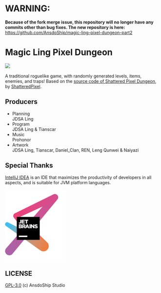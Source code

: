 
# WARNING:
**Because of the fork merge issue, this repository will no longer have any commits other than bug fixes. The new repository is here:**  
https://github.com/AnsdoShip/magic-ling-pixel-dungeon-part2

# Magic Ling Pixel Dungeon
[![](https://img.shields.io/badge/QQ%20group-Join-brightgreen)](https://jq.qq.com/?_wv=1027&k=R7ZXeEQM)

A traditional roguelike game, with randomly generated levels, items, enemies, and traps! Based on the [source code of Shattered Pixel Dungeon](https://github.com/00-Evan/shattered-pixel-dungeon), by [ShatteredPixel](https://shatteredpixel.com).

## Producers

* Planning</br>
JDSA Ling
* Program</br>
JDSA Ling & Tianscar
* Music</br>
Prohonor
* Artwork</br>
JDSA Ling, Tianscar, Daniel_Clan, REN, Leng Qunwei & Naiyazi


## Special Thanks
[IntelliJ IDEA](https://en.wikipedia.org/wiki/IntelliJ_IDEA) is an IDE that maximizes the productivity of developers in all aspects, and is suitable for JVM platform languages.

[<img src="core/src/main/assets/jetbrains-variant-3.png" width="200"/>](https://www.jetbrains.com/?from=mlpd)

## LICENSE
[GPL-3.0](https://github.com/AnsdoShip/Magic-Ling-Pixel-Dungeon-Ling/blob/main/LICENSE) (c) AnsdoShip Studio
